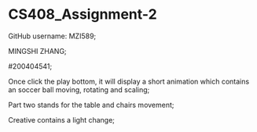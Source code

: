# CS408_Assignment-2

GitHub username: MZI589;

MINGSHI ZHANG;

#200404541;

Once click the play bottom, it will display a short animation which contains an soccer ball moving, rotating and scaling;

Part two stands for the table and chairs movement;

Creative contains a light change;

